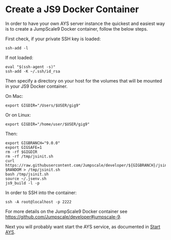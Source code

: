 # Create a JS9 Docker Container

In order to have your own AYS server instance the quickest and easiest way is to create a JumpScale9 Docker container, follow the below steps.

First check, if your private SSH key is loaded:
```shell
ssh-add -l
```

If not loaded:
```shell
eval "$(ssh-agent -s)"
ssh-add -K ~/.ssh/id_rsa
```

Then specify a directory on your host for the volumes that will be mounted in your JS9 Docker container.

On Mac:
```shell
export GIGDIR="/Users/$USER/gig9"
```

Or on Linux:
```shell
export GIGDIR="/home/user/$USER/gig9"
```

Then:
```shell
export GIGBRANCH="9.0.0"
export GIGSAFE=1
rm -rf $GIGDIR
rm -rf /tmp/jsinit.sh
curl https://raw.githubusercontent.com/Jumpscale/developer/${GIGBRANCH}/jsinit.sh?$RANDOM > /tmp/jsinit.sh
bash /tmp/jsinit.sh
source ~/.jsenv.sh
js9_build -l -p
```

In order to SSH into the container:
```shell
ssh -A root@localhost -p 2222
```

For more details on the JumpScale9 Docker container see https://github.com/Jumpscale/developer#jumpscale-9.

Next you will probably want start the AYS service, as documented in [Start AYS](startays.md).
